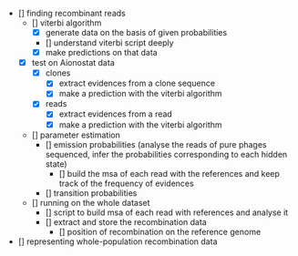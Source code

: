 - [] finding recombinant reads
    - [] viterbi algorithm
        - [x] generate data on the basis of given probabilities
        - [] understand viterbi script deeply
        - [x] make predictions on that data
    - [x] test on Aionostat data
        - [x] clones
            - [x] extract evidences from a clone sequence
            - [x] make a prediction with the viterbi algorithm
        - [x] reads
            - [x] extract evidences from a read
            - [x] make a prediction with the viterbi algorithm
    - [] parameter estimation
        - [] emission probabilities (analyse the reads of pure phages sequenced, infer the probabilities corresponding to each hidden state)
            - [] build the msa of each read with the references and keep track of the frequency of evidences
        - [] transition probabilities
    - [] running on the whole dataset
        - [] script to build msa of each read with references and analyse it
        - [] extract and store the recombination data
            - [] position of recombination on the reference genome
- [] representing whole-population recombination data